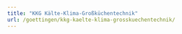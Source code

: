 ```yaml
---
title: "KKG Kälte-Klima-Großküchentechnik"
url: /goettingen/kkg-kaelte-klima-grosskuechentechnik/
---
```

